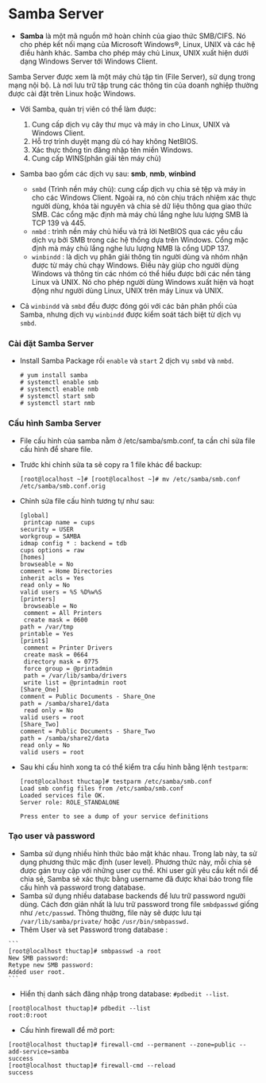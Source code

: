 # Samba Server

  - **Samba** là một mã nguồn mở hoàn chỉnh của giao thức SMB/CIFS. Nó cho phép kết nối mạng của Microsoft Windows®, Linux, UNIX và các hệ điều hành khác. Samba cho phép máy chủ Linux, UNIX xuất hiện dưới dạng Windows Server tới Windows Client.

Samba Server được xem là một máy chủ tập tin (File Server), sử dụng trong mạng nội bộ. Là nơi lưu trữ tập trung các thông tin của doanh nghiệp thường được cài đặt trên Linux hoặc Windows.

  - Với Samba, quản trị viên có thể làm được:
    1. Cung cấp dịch vụ cây thư mục và máy in cho Linux, UNIX và Windows Client.
    2. Hỗ trợ trình duyệt mạng dù có hay không NetBIOS.
    3. Xác thực thông tin đăng nhập tên miền Windows.
    4. Cung cấp WINS(phân giải tên máy chủ)

  - Samba bao gồm các dịch vụ sau: **smb**, **nmb**, **winbind**
      - `smbd` (Trình nền máy chủ): cung cấp dịch vụ chia sẻ tệp và máy in cho các Windows Client. Ngoài ra, nó còn chịu trách nhiệm xác thực người dùng, khóa tài nguyên và chia sẻ dữ liệu thông qua giao thức SMB. Các cổng mặc định mà máy chủ lắng nghe lưu lượng SMB là TCP 139 và 445.
      - `nmbd` : trình nền máy chủ hiểu và trả lời NetBIOS qua các yêu cầu dịch vụ bởi SMB trong các hệ thống dựa trên Windows. Cổng mặc định mà máy chủ lắng nghe lưu lượng NMB là cổng UDP 137.
      - `winbindd` : là dịch vụ phân giải thông tin người dùng và nhóm nhận được từ máy chủ chạy Windows. Điều này giúp cho người dùng Windows và thông tin các nhóm có thể hiểu được bởi các nền tảng Linux và UNIX. Nó cho phép người dùng Windows xuất hiện và hoạt động như người dùng Linux, UNIX trên máy Linux và UNIX. 

   - Cả `winbindd` và `smbd` đều được đóng gói với các bản phân phối của Samba, nhưng dịch vụ `winbindd` được kiểm soát tách biệt từ dịch vụ `smbd`.

### Cài đặt Samba Server

  - Install Samba Package rồi `enable` và `start` 2 dịch vụ `smbd` và `nmbd`.
  
    ```
    # yum install samba
    # systemctl enable smb
    # systemctl enable nmb
    # systemctl start smb
    # systemctl start nmb
    ```
 ### Cấu hình Samba Server
 
  - File cấu hình của samba nằm ở /etc/samba/smb.conf, ta cần chỉ sửa file cấu hình để share file.

  - Trước khi chỉnh sửa ta sẽ copy ra 1 file khác để backup:

    `[root@localhost ~]# [root@localhost ~]# mv /etc/samba/smb.conf /etc/samba/smb.conf.orig`

  - Chỉnh sửa file cấu hình tương tự như sau:
  
     ```
    [global]
	  printcap name = cups
  	security = USER
  	workgroup = SAMBA
  	idmap config * : backend = tdb
  	cups options = raw
    [homes]
  	browseable = No
  	comment = Home Directories
  	inherit acls = Yes
  	read only = No
  	valid users = %S %D%w%S
    [printers]
	  browseable = No
	  comment = All Printers
	  create mask = 0600
  	path = /var/tmp
  	printable = Yes
    [print$]
	  comment = Printer Drivers
	  create mask = 0664
	  directory mask = 0775
	  force group = @printadmin
	  path = /var/lib/samba/drivers
	  write list = @printadmin root
    [Share_One]
  	comment = Public Documents - Share_One
  	path = /samba/share1/data
	  read only = No
  	valid users = root 
    [Share_Two]
  	comment = Public Documents - Share_Two
  	path = /samba/share2/data
  	read only = No
  	valid users = root
    ```
  - Sau khi cấu hình xong ta có thể kiểm tra cấu hình bằng lệnh `testparm`:
    
    ```
    [root@localhost thuctap]# testparm /etc/samba/smb.conf
    Load smb config files from /etc/samba/smb.conf
    Loaded services file OK.
    Server role: ROLE_STANDALONE

    Press enter to see a dump of your service definitions
    ```
### Tạo user và password

   - Samba sử dụng nhiều hình thức bảo mật khác nhau. Trong lab này, ta sử dụng phương thức mặc định (user level). Phương thức này, mỗi chia sẻ được gán truy cập với những user cụ thể. Khi user gửi yêu cầu kết nối để chia sẻ, Samba sẽ xác thực bằng username đã được khai báo trong file cấu hình và password trong database.
   - Samba sử dụng nhiều database backends để lưu trữ password người dùng. Cách đơn giản nhất là lưu trữ password trong file `smbdpasswd` giống như `/etc/passwd`. Thông thường, file này sẽ được lưu tại `/var/lib/samba/private/` hoặc `/usr/bin/smbpasswd.`
   - Thêm User và set Password trong database :
   
	```
	[root@localhost thuctap]# smbpasswd -a root
	New SMB password:
	Retype new SMB password:
	Added user root.
	```
   - Hiển thị danh sách đăng nhập trong database: `#pdbedit --list`.
   	
	
	[root@localhost thuctap]# pdbedit --list
	root:0:root

 
   - Cấu hình firewall để mở port:
   	
	
	[root@localhost thuctap]# firewall-cmd --permanent --zone=public --add-service=samba
	success
	[root@localhost thuctap]# firewall-cmd --reload
	success
	
	
  
	

    
    
 

  
   
   
